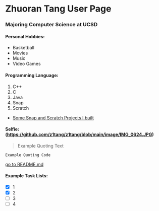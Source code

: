 # Zhuoran Tang User Page 

### Majoring Computer Science at UCSD


#### Personal Hobbies:

- Basketball
- Movies
- Music
- Video Games


#### Programming Language:

1. C++
2. C
3. Java
4. Snap
5. Scratch
- [Some Snap and Scratch Projects I built](https://sites.google.com/view/ucsd-edu-zhuoran-tang/home)


#### Selfie: (https://github.com/z1tang/z1tang/blob/main/image/IMG_0624.JPG)

> Example Quoting Text

`Example Quoting Code`

[go to README.md](README.md)

#### Example Task Lists:
- [x] 1
- [x] 2
- [ ] 3
- [ ] 4

